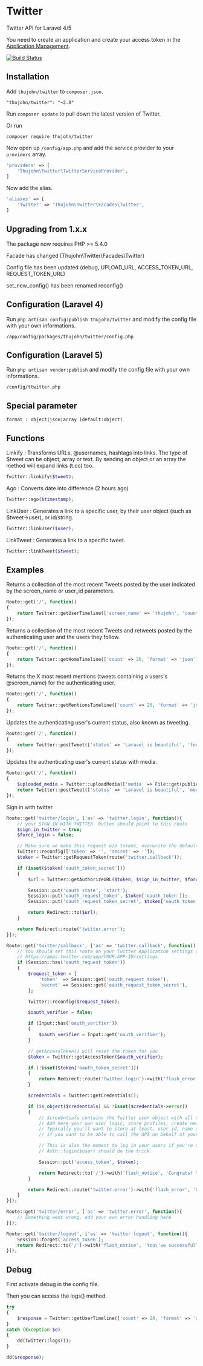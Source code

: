 # Twitter

Twitter API for Laravel 4/5

You need to create an application and create your access token in the [Application Management](https://apps.twitter.com/).

[![Build Status](https://travis-ci.org/thujohn/twitter-l4.png?branch=master)](https://travis-ci.org/thujohn/twitter-l4)


## Installation

Add `thujohn/twitter` to `composer.json`.
```
"thujohn/twitter": "~2.0"
```

Run `composer update` to pull down the latest version of Twitter.

Or run
```
composer require thujohn/twitter
```

Now open up `/config/app.php` and add the service provider to your `providers` array.
```php
'providers' => [
	'Thujohn\Twitter\TwitterServiceProvider',
]
```

Now add the alias.
```php
'aliases' => [
	'Twitter' => 'Thujohn\Twitter\Facades\Twitter',
]
```


## Upgrading from 1.x.x

The package now requires PHP >= 5.4.0

Facade has changed (Thujohn\Twitter\Facades\Twitter)

Config file has been updated (debug, UPLOAD_URL, ACCESS_TOKEN_URL, REQUEST_TOKEN_URL)

set_new_config() has been renamed reconfig()


## Configuration (Laravel 4)

Run `php artisan config:publish thujohn/twitter` and modify the config file with your own informations.
```
/app/config/packages/thujohn/twitter/config.php
```


## Configuration (Laravel 5)

Run `php artisan vendor:publish` and modify the config file with your own informations.
```
/config/ttwitter.php
```


## Special parameter

```
format : object|json|array (default:object)
```


## Functions

Linkify : Transforms URLs, @usernames, hashtags into links.
The type of $tweet can be object, array or text.
By sending an object or an array the method will expand links (t.co) too.
```php
Twitter::linkify($tweet);
```

Ago : Converts date into difference (2 hours ago)
```php
Twitter::ago($timestamp);
```

LinkUser : Generates a link to a specific user, by their user object (such as $tweet->user), or id/string.
```php
Twitter::linkUser($user);
```

LinkTweet : Generates a link to a specific tweet.
```php
Twitter::linkTweet($tweet);
```


## Examples

Returns a collection of the most recent Tweets posted by the user indicated by the screen_name or user_id parameters.
```php
Route::get('/', function()
{
	return Twitter::getUserTimeline(['screen_name' => 'thujohn', 'count' => 20, 'format' => 'json']);
});
```

Returns a collection of the most recent Tweets and retweets posted by the authenticating user and the users they follow.
```php
Route::get('/', function()
{
	return Twitter::getHomeTimeline(['count' => 20, 'format' => 'json']);
});
```

Returns the X most recent mentions (tweets containing a users's @screen_name) for the authenticating user.
```php
Route::get('/', function()
{
	return Twitter::getMentionsTimeline(['count' => 20, 'format' => 'json']);
});
```

Updates the authenticating user's current status, also known as tweeting.
```php
Route::get('/', function()
{
	return Twitter::postTweet(['status' => 'Laravel is beautiful', 'format' => 'json']);
});
```

Updates the authenticating user's current status with media.
```php
Route::get('/', function()
{
	$uploaded_media = Twitter::uploadMedia(['media' => File::get(public_path('filename.jpg'))]);
	return Twitter::postTweet(['status' => 'Laravel is beautiful', 'media_ids' => $uploaded_media->media_id_string]);
});
```


Sign in with twitter
```php
Route::get('twitter/login', ['as' => 'twitter.login', function(){
	// your SIGN IN WITH TWITTER  button should point to this route
	$sign_in_twitter = true;
	$force_login = false;

	// Make sure we make this request w/o tokens, overwrite the default values in case of login.
	Twitter::reconfig(['token' => '', 'secret' => '']);
	$token = Twitter::getRequestToken(route('twitter.callback'));

	if (isset($token['oauth_token_secret']))
	{
		$url = Twitter::getAuthorizeURL($token, $sign_in_twitter, $force_login);

		Session::put('oauth_state', 'start');
		Session::put('oauth_request_token', $token['oauth_token']);
		Session::put('oauth_request_token_secret', $token['oauth_token_secret']);

		return Redirect::to($url);
	}

	return Redirect::route('twitter.error');
}]);

Route::get('twitter/callback', ['as' => 'twitter.callback', function() {
	// You should set this route on your Twitter Application settings as the callback
	// https://apps.twitter.com/app/YOUR-APP-ID/settings
	if (Session::has('oauth_request_token'))
	{
		$request_token = [
			'token'  => Session::get('oauth_request_token'),
			'secret' => Session::get('oauth_request_token_secret'),
		];

		Twitter::reconfig($request_token);

		$oauth_verifier = false;

		if (Input::has('oauth_verifier'))
		{
			$oauth_verifier = Input::get('oauth_verifier');
		}

		// getAccessToken() will reset the token for you
		$token = Twitter::getAccessToken($oauth_verifier);

		if (!isset($token['oauth_token_secret']))
		{
			return Redirect::route('twitter.login')->with('flash_error', 'We could not log you in on Twitter.');
		}

		$credentials = Twitter::getCredentials();

		if (is_object($credentials) && !isset($credentials->error))
		{
			// $credentials contains the Twitter user object with all the info about the user.
			// Add here your own user logic, store profiles, create new users on your tables...you name it!
			// Typically you'll want to store at least, user id, name and access tokens
			// if you want to be able to call the API on behalf of your users.

			// This is also the moment to log in your users if you're using Laravel's Auth class
			// Auth::login($user) should do the trick.

			Session::put('access_token', $token);

			return Redirect::to('/')->with('flash_notice', 'Congrats! You\'ve successfully signed in!');
		}

		return Redirect::route('twitter.error')->with('flash_error', 'Crab! Something went wrong while signing you up!');
	}
}]);

Route::get('twitter/error', ['as' => 'twitter.error', function(){
	// Something went wrong, add your own error handling here
}]);

Route::get('twitter/logout', ['as' => 'twitter.logout', function(){
	Session::forget('access_token');
	return Redirect::to('/')->with('flash_notice', 'You\'ve successfully logged out!');
}]);
```


## Debug

First activate debug in the config file.

Then you can access the logs() method.

```php
try
{
	$response = Twitter::getUserTimeline(['count' => 20, 'format' => 'array']);
}
catch (Exception $e)
{
	dd(Twitter::logs());
}

dd($response);
```